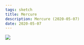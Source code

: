```yaml
---
tags: sketch
title: Mercure
description: Mercure (2020-05-07)
date: 2020-05-07
---
```


![](12_Mercure_2020-05-07.jpg) 

